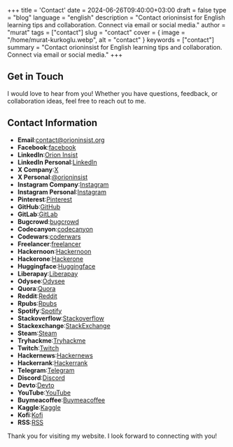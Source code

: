 +++
title = 'Contact'
date = 2024-06-26T09:40:00+03:00
draft = false
type = "blog"
language = "english"
description = "Contact orioninsist for English learning tips and collaboration. Connect via email or social media."
author = "murat"
tags = ["contact"]
slug = "contact"
cover = { image = "/home/murat-kurkoglu.webp", alt = "contact" }
keywords = ["contact"]
summary = "Contact orioninsist for English learning tips and collaboration. Connect via email or social media."
+++


## Get in Touch
I would love to hear from you! Whether you have questions, feedback, or collaboration ideas, feel free to reach out to me.

## Contact Information
- **Email**:[contact@orioninsist.org](mailto:contact@orioninsist.net)
- **Facebook**:[facebook](https://www.facebook.com/insistorion)
- **LinkedIn**:[Orion Insist](https://linkedin.com/in/orioninsist)
- **LinkedIn Personal**:[LinkedIn](https://www.linkedin.com/in/murat-kurkoglu/)
- **X Company**:[X](https://x.com/InsistOrion)
- **X Personal**:[@orioninsist](https://twitter.com/orioninsist)
- **Instagram Company**:[Instagram](https://www.instagram.com/insistorion/)
- **Instagram Personal**:[Instagram](https://www.instagram.com/muratkurkoglu/)
- **Pinterest**:[Pinterest](https://www.pinterest.com/orioninsist/)
- **GitHub**:[GitHub](https://github.com/orioninsist)
- **GitLab**:[GitLab](https://gitlab.com/orioninsist)
- **Bugcrowd**:[bugcrowd](https://bugcrowd.com/orioninsist)
- **Codecanyon**:[codecanyon](https://codecanyon.net/user/orioninsist)
- **Codewars**:[coderwars](https://www.codewars.com/users/orioninsist)
- **Freelancer**:[freelancer](https://www.freelancer.com/u/muratkorkoglu)
- **Hackernoon**:[Hackernoon](https://hackernoon.com/u/orioninsist)
- **Hackerone**:[Hackerone](https://hackerone.com/orioninsist)
- **Huggingface**:[Huggingface](https://huggingface.co/orioninsist)
- **Liberapay**:[Liberapay](https://liberapay.com/orioninsist/)
- **Odysee**:[Odysee](https://odysee.com/@orioninsist:9)
- **Quora**:[Quora](https://www.quora.com/profile/Orioninsist)
- **Reddit**:[Reddit](https://www.reddit.com/user/insistorion/)
- **Rpubs**:[Rpubs](https://rpubs.com/orioninsist)
- **Spotify**:[Spotify](https://podcasters.spotify.com/pod/show/orioninsist)
- **Stackoverflow**:[Stackoverflow](https://meta.stackoverflow.com/users/14691175/orioninsist)
- **Stackexchange**:[StackExchange](https://stackexchange.com/users/16641776/orioninsist)
- **Steam**:[Steam](https://steamcommunity.com/profiles/76561199023463637/)
- **Tryhackme**:[Tryhackme](https://tryhackme.com/p/orioninsist)
- **Twitch**:[Twitch](https://www.twitch.tv/orioninsist)
- **Hackernews**:[Hackernews](https://news.ycombinator.com/user?id=orioninsist)
- **Hackerrank**:[Hackerrank](https://www.hackerrank.com/profile/orioninsist)
- **Telegram**:[Telegram](https://t.me/orioninsist)
- **Discord**:[Discord](https://discord.com/invite/njQYWgj8)
- **Devto**:[Devto](https://dev.to/orioninsist)
- **YouTube**:[YouTube](https://www.youtube.com/@orioninsist-official)
- **Buymeacoffee**:[Buymeacoffee](https://buymeacoffee.com/orioninsist)
- **Kaggle**:[Kaggle](https://www.kaggle.com/orioninsist)
- **Kofi**:[Kofi](https://ko-fi.com/orioninsist)
- **RSS**:[RSS](https://orioninsist.org/index.xml)


Thank you for visiting my website. I look forward to connecting with you!
